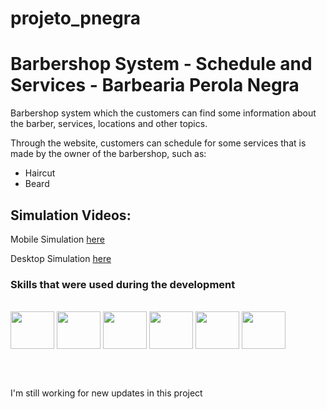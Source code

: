 # projeto_pnegra
<h1>Barbershop System - Schedule and Services - Barbearia Perola Negra</h1>

<p>Barbershop system which the customers can find some information about the barber, services, locations and other topics.</p>
<p>Through the website, customers can schedule for some services that is made by the owner of the barbershop, such as:</p>
<ul>
  <li>Haircut</li>
  <li>Beard</li>
 </ul>
 
<h2>Simulation Videos:</h2>
<p> Mobile Simulation <a href="https://1drv.ms/v/s!Al_QdsGsazh7gpM-vP1KYb1M1aa-Kw?e=MHcQMa">here</a></p>
<p> Desktop Simulation <a href="https://1drv.ms/v/s!Al_QdsGsazh7gpM8s--em5Id7klhCw?e=N04Kfp">here</a></p>

<h3>Skills that were used during the development</h3>
<div style="display: inline_block"><br>
  <img align="center" height="60" width="70" src="https://cdn.jsdelivr.net/gh/devicons/devicon/icons/vuejs/vuejs-original.svg" />
  <img align="center" height="60" width="70" src="https://cdn.jsdelivr.net/gh/devicons/devicon/icons/nodejs/nodejs-original.svg" />
  <img align="center" height="60" width="70" src="https://cdn.jsdelivr.net/gh/devicons/devicon/icons/mysql/mysql-original-wordmark.svg" />
  <img align="center" height="60" width="70" src="https://cdn.jsdelivr.net/gh/devicons/devicon/icons/javascript/javascript-original.svg" />
  <img align="center" height="60" width="70" src="https://cdn.jsdelivr.net/gh/devicons/devicon/icons/html5/html5-original.svg" />
  <img align="center" height="60" width="70" src="https://cdn.jsdelivr.net/gh/devicons/devicon/icons/css3/css3-original.svg" />
</div>

<br><br>

<p>I'm still working for new updates in this project</p>
